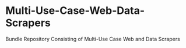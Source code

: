 # Multi-Use-Case-Web-Data-Scrapers
 Bundle Repository Consisting of Multi-Use Case Web and Data Scrapers
